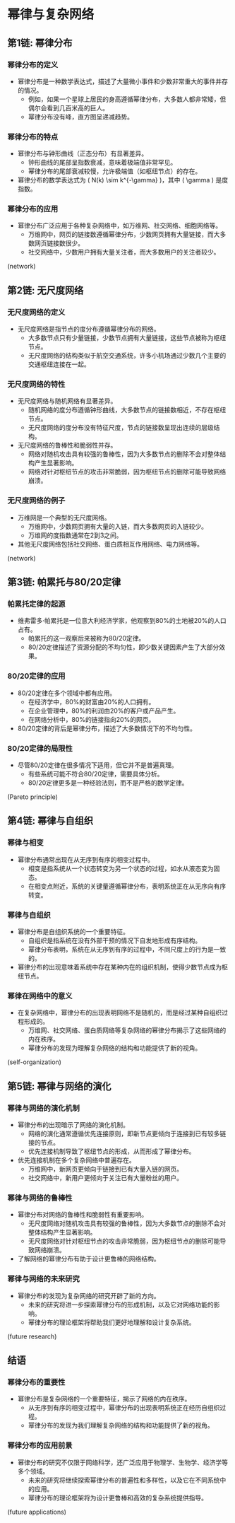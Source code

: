 # 幂律与复杂网络

## 第1链: 幂律分布

### 幂律分布的定义
* 幂律分布是一种数学表达式，描述了大量微小事件和少数非常重大的事件并存的情况。
  * 例如，如果一个星球上居民的身高遵循幂律分布，大多数人都非常矮，但偶尔会看到几百米高的巨人。
  * 幂律分布没有峰，直方图呈递减趋势。

### 幂律分布的特点
* 幂律分布与钟形曲线（正态分布）有显著差异。
  * 钟形曲线的尾部呈指数衰减，意味着极端值非常罕见。
  * 幂律分布的尾部衰减较慢，允许极端值（如枢纽节点）的存在。
* 幂律分布的数学表达式为 \( N(k) \sim k^{-\gamma} \)，其中 \( \gamma \) 是度指数。

### 幂律分布的应用
* 幂律分布广泛应用于各种复杂网络中，如万维网、社交网络、细胞网络等。
  * 万维网中，网页的链接数遵循幂律分布，少数网页拥有大量链接，而大多数网页链接数很少。
  * 社交网络中，少数用户拥有大量关注者，而大多数用户的关注者较少。

(network)

## 第2链: 无尺度网络

### 无尺度网络的定义
* 无尺度网络是指节点的度分布遵循幂律分布的网络。
  * 大多数节点只有少量链接，少数节点拥有大量链接，这些节点被称为枢纽节点。
  * 无尺度网络的结构类似于航空交通系统，许多小机场通过少数几个主要的交通枢纽连接在一起。

### 无尺度网络的特性
* 无尺度网络与随机网络有显著差异。
  * 随机网络的度分布遵循钟形曲线，大多数节点的链接数相近，不存在枢纽节点。
  * 无尺度网络的度分布没有特征尺度，节点的链接数呈现出连续的层级结构。
* 无尺度网络的鲁棒性和脆弱性并存。
  * 网络对随机攻击具有较强的鲁棒性，因为大多数节点的删除不会对整体结构产生显著影响。
  * 网络对针对枢纽节点的攻击非常脆弱，因为枢纽节点的删除可能导致网络崩溃。

### 无尺度网络的例子
* 万维网是一个典型的无尺度网络。
  * 万维网中，少数网页拥有大量的入链，而大多数网页的入链较少。
  * 万维网的度指数通常在2到3之间。
* 其他无尺度网络包括社交网络、蛋白质相互作用网络、电力网络等。

(network)

## 第3链: 帕累托与80/20定律

### 帕累托定律的起源
* 维弗雷多·帕累托是一位意大利经济学家，他观察到80%的土地被20%的人口占有。
  * 帕累托的这一观察后来被称为80/20定律。
  * 80/20定律描述了资源分配的不均匀性，即少数关键因素产生了大部分效果。

### 80/20定律的应用
* 80/20定律在多个领域中都有应用。
  * 在经济学中，80%的财富由20%的人口拥有。
  * 在企业管理中，80%的利润由20%的客户或产品产生。
  * 在网络分析中，80%的链接指向20%的网页。
* 80/20定律的背后是幂律分布，描述了大多数情况下的不均匀性。

### 80/20定律的局限性
* 尽管80/20定律在很多情况下适用，但它并不是普遍真理。
  * 有些系统可能不符合80/20定律，需要具体分析。
  * 80/20定律更多是一种经验法则，而不是严格的数学定律。

(Pareto principle)

## 第4链: 幂律与自组织

### 幂律与相变
* 幂律分布通常出现在从无序到有序的相变过程中。
  * 相变是指系统从一个状态转变为另一个状态的过程，如水从液态变为固态。
  * 在相变点附近，系统的关键量遵循幂律分布，表明系统正在从无序向有序转变。

### 幂律与自组织
* 幂律分布是自组织系统的一个重要特征。
  * 自组织是指系统在没有外部干预的情况下自发地形成有序结构。
  * 幂律分布表明，系统在从无序到有序的过程中，不同尺度上的行为是一致的。
* 幂律分布的出现意味着系统中存在某种内在的组织机制，使得少数节点成为枢纽节点。

### 幂律在网络中的意义
* 在复杂网络中，幂律分布的出现表明网络不是随机的，而是经过某种自组织过程形成的。
  * 万维网、社交网络、蛋白质网络等复杂网络的幂律分布揭示了这些网络的内在秩序。
  * 幂律分布的发现为理解复杂网络的结构和功能提供了新的视角。

(self-organization)

## 第5链: 幂律与网络的演化

### 幂律与网络的演化机制
* 幂律分布的出现暗示了网络的演化机制。
  * 网络的演化通常遵循优先连接原则，即新节点更倾向于连接到已有较多链接的节点。
  * 优先连接机制导致了枢纽节点的形成，从而形成了幂律分布。
* 优先连接机制在多个复杂网络中普遍存在。
  * 万维网中，新网页更倾向于链接到已有大量入链的网页。
  * 社交网络中，新用户更倾向于关注已有大量粉丝的用户。

### 幂律与网络的鲁棒性
* 幂律分布对网络的鲁棒性和脆弱性有重要影响。
  * 无尺度网络对随机攻击具有较强的鲁棒性，因为大多数节点的删除不会对整体结构产生显著影响。
  * 无尺度网络对针对枢纽节点的攻击非常脆弱，因为枢纽节点的删除可能导致网络崩溃。
* 了解网络的幂律分布有助于设计更鲁棒的网络结构。

### 幂律与网络的未来研究
* 幂律分布的发现为复杂网络的研究开辟了新的方向。
  * 未来的研究将进一步探索幂律分布的形成机制，以及它对网络功能的影响。
  * 幂律分布的理论框架将帮助我们更好地理解和设计复杂系统。

(future research)

## 结语

### 幂律分布的重要性
* 幂律分布是复杂网络的一个重要特征，揭示了网络的内在秩序。
  * 从无序到有序的相变过程中，幂律分布的出现表明系统正在经历自组织过程。
  * 幂律分布的发现为我们理解复杂网络的结构和功能提供了新的视角。

### 幂律分布的应用前景
* 幂律分布的研究不仅限于网络科学，还广泛应用于物理学、生物学、经济学等多个领域。
  * 未来的研究将继续探索幂律分布的普遍性和多样性，以及它在不同系统中的应用。
  * 幂律分布的理论框架将为设计更鲁棒和高效的复杂系统提供指导。

(future applications)